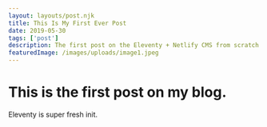 ```yaml
---
layout: layouts/post.njk 
title: This Is My First Ever Post
date: 2019-05-30
tags: ['post']
description: The first post on the Eleventy + Netlify CMS from scratch blog
featuredImage: /images/uploads/image1.jpeg
---
```

<!-- Excerpt Start -->

# This is the first post on my blog.
 <!-- Excerpt End -->
Eleventy is super fresh init.